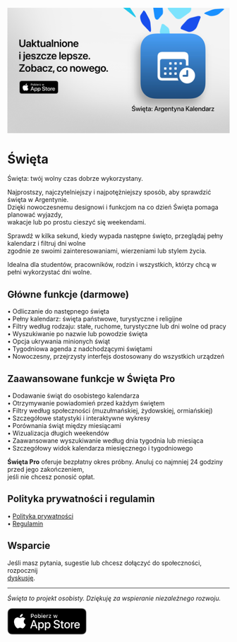[![Święta App](images/banner.png)](https://apps.apple.com/app/id6744455042)  

# Święta  

Święta: twój wolny czas dobrze wykorzystany.  

Najprostszy, najczytelniejszy i najpotężniejszy sposób, aby sprawdzić święta w Argentynie.  
Dzięki nowoczesnemu designowi i funkcjom na co dzień Święta pomaga planować wyjazdy,  
wakacje lub po prostu cieszyć się weekendami.  

Sprawdź w kilka sekund, kiedy wypada następne święto, przeglądaj pełny kalendarz i filtruj dni wolne  
zgodnie ze swoimi zainteresowaniami, wierzeniami lub stylem życia.  

Idealna dla studentów, pracowników, rodzin i wszystkich, którzy chcą w pełni wykorzystać dni wolne.  

## Główne funkcje (darmowe)  

• Odliczanie do następnego święta  
• Pełny kalendarz: święta państwowe, turystyczne i religijne  
• Filtry według rodzaju: stałe, ruchome, turystyczne lub dni wolne od pracy  
• Wyszukiwanie po nazwie lub powodzie święta  
• Opcja ukrywania minionych świąt  
• Tygodniowa agenda z nadchodzącymi świętami  
• Nowoczesny, przejrzysty interfejs dostosowany do wszystkich urządzeń  

## Zaawansowane funkcje w Święta Pro  

• Dodawanie świąt do osobistego kalendarza  
• Otrzymywanie powiadomień przed każdym świętem  
• Filtry według społeczności (muzułmańskiej, żydowskiej, ormiańskiej)  
• Szczegółowe statystyki i interaktywne wykresy  
• Porównania świąt między miesiącami  
• Wizualizacja długich weekendów  
• Zaawansowane wyszukiwanie według dnia tygodnia lub miesiąca  
• Szczegółowy widok kalendarza miesięcznego i tygodniowego  

**Święta Pro** oferuje bezpłatny okres próbny. Anuluj co najmniej 24 godziny przed jego zakończeniem,  
jeśli nie chcesz ponosić opłat.  

## Polityka prywatności i regulamin  

• [Polityka prywatności](https://lucasditomase.github.io/feriados/pl/privacy-policy)  
• [Regulamin](https://lucasditomase.github.io/feriados/pl/terms-and-conditions)  

## Wsparcie  

Jeśli masz pytania, sugestie lub chcesz dołączyć do społeczności, rozpocznij  
[dyskusję](https://github.com/lucasditomase/feriados/discussions).  

---  

*Święta to projekt osobisty. Dziękuję za wspieranie niezależnego rozwoju.*  

<p align="left">  
  <a href="https://apps.apple.com/app/id6744455042">  
    <img src="images/download-badge.svg" height="60">  
  </a>  
</p>  

